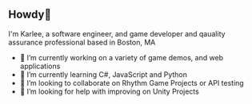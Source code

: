 ## Howdy👋

I'm Karlee, a software engineer, and game developer and qauality assurance professional based in Boston, MA

- 🔭 I’m currently working on a variety of game demos, and web applications
- 🌱 I’m currently learning C#, JavaScript and Python
- 👯 I’m looking to collaborate on Rhythm Game Projects or API testing
- 🤔 I’m looking for help with improving on Unity Projects
